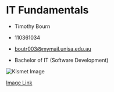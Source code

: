 <!--Headings-->
# IT Fundamentals

<!--UL-->
* Timothy Bourn

* 110361034

* boutr003@mymail.unisa.edu.au

* Bachelor of IT (Software Development)

<!-- Images -->
![Kismet Image](https://upload.wikimedia.org/wikipedia/commons/0/03/Kismet-IMG_6007-black.jpg)

<!-- Links -->
[Image Link](https://commons.wikimedia.org/wiki/File:Kismet-IMG_6007-black.jpg)
